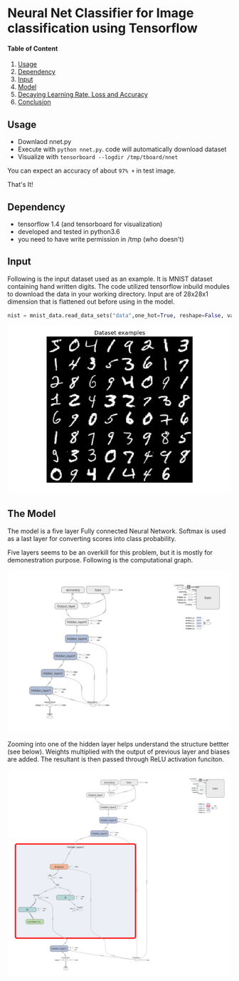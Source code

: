 # Neural Net Classifier for Image classification using Tensorflow

#### Table of Content
1. [Usage](#usage)
2. [Dependency](#dependency)
3. [Input](#input)
4. [Model](#model)
5. [Decaying Learning Rate, Loss and Accuracy](#lossaccur)
6. [Conclusion](#conclusion)

## Usage <a name="usage"><a/>
- Downlaod nnet.py 
- Execute with `python nnet.py`.
  code will automatically download dataset
- Visualize with `tensorboard --logdir /tmp/tboard/nnet`

You can expect an accuracy of about `97% +` in test image.

That's It!

## Dependency <a name="dependency"><a/>
- tensorflow 1.4 (and tensorboard for visualization)
- developed and tested in python3.6
- you need to have write permission in /tmp (who doesn't)
  
## Input <a name="input"></a>

Following is the input dataset used as an example. It is MNIST dataset containing hand written digits.
The code utilized tensorflow inbuild modules to download the data in your working directory.
Input are of 28x28x1 dimension that is flattened out before using in the model. 
```python
nist = mnist_data.read_data_sets("data",one_hot=True, reshape=False, validation_size=0)
```
![input](./readme.imgs/mlp_mnist_001.png)

## The Model <a name="model"></a>

The model is a five layer Fully connected  Neural Network. Softmax is used as a last layer for converting scores into class probability.

Five layers seems to be an overkill for this problem, but it is mostly for demonestration purpose.
Following is the computational graph.

![input](./readme.imgs/graph.png)

Zooming into one of the hidden layer helps understand the structure bettter (see below). Weights multiplied with the output of previous layer and biases are added. The resultant is then passed through ReLU activation funciton. 

![input](./readme.imgs/hidden_layer.png)

